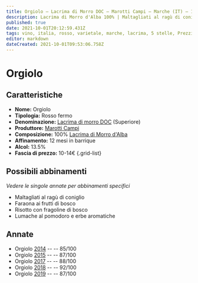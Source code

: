 ```yaml
---
title: Orgiolo – Lacrima di Morro DOC – Marotti Campi – Marche (IT) – 10-14€ – 3★-5★
description: Lacrima di Morro d'Alba 100% | Maltagliati al ragù di coniglio – Faraona ai frutti di bosco – Risotto con fragoline di bosco – Lumache al pomodoro e erbe aromatiche
published: true
date: 2021-10-01T20:12:59.431Z
tags: vino, italia, rosso, varietale, marche, lacrima, 5 stelle, Prezzi: 10-14€, maltagliati al ragù di coniglio, faraona ai frutti di bosco, risotto con fragoline di bosco, lumache al pomodoro e erbe aromatiche
editor: markdown
dateCreated: 2021-10-01T09:53:06.758Z
---
```


# Orgiolo

## Caratteristiche
- **Nome:** Orgiolo
- **Tipologia:** Rosso fermo
- **Denominazione:** [Lacrima di morro DOC](/denominazioni/Italia/Marche/DOC/Lacrima-di-morro) (Superiore)
- **Produttore:** [Marotti Campi](/produttori/Italia/Marche/Marotti-Campi) 
- **Composizione:** 100% [Lacrima di Morro d'Alba](/vitigni/Italia/bacca-nera/lacrima-di-morro-d-alba)
- **Affinamento:** 12 mesi in barrique
- **Alcol:** 13.5%
- **Fascia di prezzo:** 10-14€
{.grid-list}



## Possibili abbinamenti
*Vedere le singole annate per abbinamenti specifici*

- Maltagliati al ragù di coniglio
- Faraona ai frutti di bosco
- Risotto con fragoline di bosco
- Lumache al pomodoro e erbe aromatiche

## Annate
- Orgiolo [2014](/vini/Italia/Marche/Marotti-Campi/Orgiolo/2014) -- <span class="star-3"></span> -- 85/100
- Orgiolo [2015](/vini/Italia/Marche/Marotti-Campi/Orgiolo/2015) -- <span class="star-3"></span> -- 87/100
- Orgiolo [2017](/vini/Italia/Marche/Marotti-Campi/Orgiolo/2017) -- <span class="star-3"></span> -- 88/100
- Orgiolo [2018](/vini/Italia/Marche/Marotti-Campi/Orgiolo/2018) -- <span class="star-5"></span> -- 92/100
- Orgiolo [2019](/vini/Italia/Marche/Marotti-Campi/Orgiolo/2019) -- <span class="star-3"></span> -- 87/100


